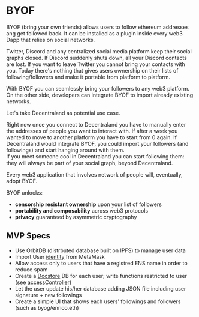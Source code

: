 # BYOF

BYOF (bring your own friends) allows users to follow ethereum addresses ang get followed back. It can be installed as a plugin inside every web3 Dapp that relies on social networks.

Twitter, Discord and any centralized social media platform keep their social graphs closed. If Discord suddenly shuts down, all your Discord contacts are lost. If you want to leave Twitter you cannot bring your contacts with you. Today there's nothing that gives users ownership on their lists of following/followers and make it portable from platform to platform.

With BYOF you can seamlessly bring your followers to any web3 platform. On the other side, developers can integrate BYOF to import already existing networks.  

Let's take Decentraland as potential use case.

Right now once you connect to Decentraland you have to manually enter the addresses of people you want to interact with. If after a week you wanted to move to another platform you have to start from 0 again. 
If Decentraland would integrate BYOF, you could import your followers (and followings) and start hanging around with them.  
If you meet someone cool in Decentraland you can start following them: they will always be part of your social graph, beyond Decentraland.

Every web3 application that involves network of people will, eventually, adopt BYOF.

BYOF unlocks: 
- **censorship resistant ownership** upon your list of followers
- **portability and composability** across web3 protocols
- **privacy** guaranteed by asymmetric cryptography


## MVP Specs

- Use OrbitDB (distrbuted database built on IPFS) to manage user data 
- Import User [identity](https://github.com/orbitdb/orbit-db-identity-provider) from MetaMask
- Allow access only to users that have a registred ENS name in order to reduce spam
- Create a [Docstore](https://github.com/orbitdb/orbit-db-docstore) DB for each user; write functions restricted to user (see [accessController](https://github.com/orbitdb/orbit-db-access-controllers))
- Let the user update his/her database adding JSON file including user signature + new followings
- Create a simple UI that shows each users' followings and followers (such as byog/enrico.eth)
